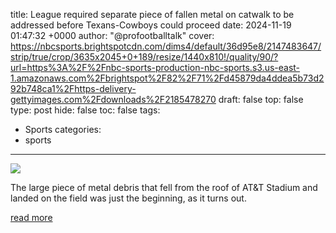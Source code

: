 title: League required separate piece of fallen metal on catwalk to be addressed before Texans-Cowboys could proceed
date: 2024-11-19 01:47:32 +0000
author: "@profootballtalk"
cover: https://nbcsports.brightspotcdn.com/dims4/default/36d95e8/2147483647/strip/true/crop/3635x2045+0+189/resize/1440x810!/quality/90/?url=https%3A%2F%2Fnbc-sports-production-nbc-sports.s3.us-east-1.amazonaws.com%2Fbrightspot%2F82%2F71%2Fd45879da4ddea5b73d292b748ca1%2Fhttps-delivery-gettyimages.com%2Fdownloads%2F2185478270
draft: false
top: false
type: post
hide: false
toc: false
tags:
  - Sports
categories:
  - sports
---

![](https://nbcsports.brightspotcdn.com/dims4/default/36d95e8/2147483647/strip/true/crop/3635x2045+0+189/resize/1440x810!/quality/90/?url=https%3A%2F%2Fnbc-sports-production-nbc-sports.s3.us-east-1.amazonaws.com%2Fbrightspot%2F82%2F71%2Fd45879da4ddea5b73d292b748ca1%2Fhttps-delivery-gettyimages.com%2Fdownloads%2F2185478270)

The large piece of metal debris that fell from the roof of AT&T Stadium and landed on the field was just the beginning, as it turns out.

[read more](https://www.nbcsports.com/nfl/profootballtalk/rumor-mill/news/league-required-separate-piece-of-fallen-metal-on-catwalk-to-be-addressed-before-texans-cowboys-could-proceed)
